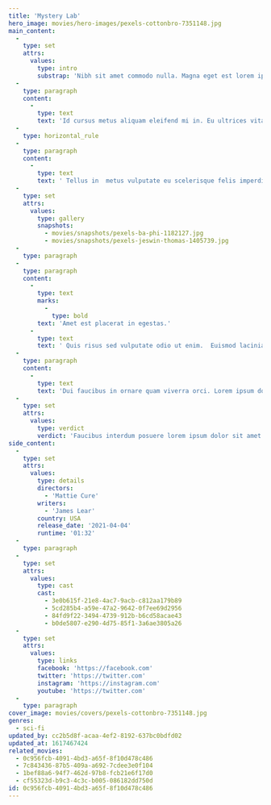 ```yaml
---
title: 'Mystery Lab'
hero_image: movies/hero-images/pexels-cottonbro-7351148.jpg
main_content:
  -
    type: set
    attrs:
      values:
        type: intro
        substrap: 'Nibh sit amet commodo nulla. Magna eget est lorem ipsum dolor sit  amet consectetur adipiscing. Feugiat nisl pretium fusce id.'
  -
    type: paragraph
    content:
      -
        type: text
        text: 'Id cursus metus aliquam eleifend mi in. Eu ultrices vitae auctor eu  augue ut lectus. Nascetur ridiculus mus mauris vitae ultricies leo  integer malesuada. Id velit ut tortor pretium viverra suspendisse  potenti nullam ac. Facilisis gravida neque convallis a cras semper  auctor neque vitae. Elementum tempus egestas sed sed risus pretium quam  vulputate. Nullam vehicula ipsum a arcu cursus vitae congue. Pulvinar  proin gravida hendrerit lectus a. Sed elementum tempus egestas sed sed  risus pretium quam. Ipsum faucibus vitae aliquet nec ullamcorper sit  amet. Mattis ullamcorper velit sed ullamcorper morbi. Fermentum iaculis  eu non diam phasellus vestibulum lorem sed. Facilisis mauris sit amet  massa vitae tortor condimentum lacinia quis. Eros in cursus turpis massa  tincidunt. Elit pellentesque habitant morbi tristique. Commodo sed  egestas egestas fringilla phasellus faucibus. In tellus integer feugiat  scelerisque varius morbi enim nunc faucibus.'
  -
    type: horizontal_rule
  -
    type: paragraph
    content:
      -
        type: text
        text: ' Tellus in  metus vulputate eu scelerisque felis imperdiet. Eget egestas purus  viverra accumsan in nisl. A pellentesque sit amet porttitor. Senectus et  netus et malesuada fames ac. Gravida arcu ac tortor dignissim  convallis. Integer feugiat scelerisque varius morbi enim nunc faucibus a  pellentesque. Aliquet sagittis id consectetur purus ut faucibus.  Posuere ac ut consequat semper viverra.'
  -
    type: set
    attrs:
      values:
        type: gallery
        snapshots:
          - movies/snapshots/pexels-ba-phi-1182127.jpg
          - movies/snapshots/pexels-jeswin-thomas-1405739.jpg
  -
    type: paragraph
  -
    type: paragraph
    content:
      -
        type: text
        marks:
          -
            type: bold
        text: 'Amet est placerat in egestas.'
      -
        type: text
        text: ' Quis risus sed vulputate odio ut enim.  Euismod lacinia at quis risus sed vulputate odio. Cursus metus aliquam  eleifend mi. Tellus in hac habitasse platea dictumst. Mattis ullamcorper  velit sed ullamcorper. Lectus sit amet est placerat in egestas erat  imperdiet sed. Eleifend mi in nulla posuere sollicitudin. Convallis  convallis tellus id interdum velit laoreet id donec ultrices. Nulla  facilisi morbi tempus iaculis urna. Malesuada pellentesque elit eget  gravida cum. Ante metus dictum at tempor commodo ullamcorper. Neque  sodales ut etiam sit amet nisl purus in mollis. Vitae tempus quam  pellentesque nec nam aliquam sem. Iaculis nunc sed augue lacus viverra  vitae congue eu. Consectetur libero id faucibus nisl tincidunt eget.  Risus sed vulputate odio ut enim blandit volutpat maecenas volutpat.  Dolor sit amet consectetur adipiscing elit. Egestas purus viverra  accumsan in nisl nisi. In vitae turpis massa sed.'
  -
    type: paragraph
    content:
      -
        type: text
        text: 'Dui faucibus in ornare quam viverra orci. Lorem ipsum dolor sit amet  consectetur adipiscing. Pulvinar pellentesque habitant morbi tristique.  Risus feugiat in ante metus. Lectus arcu bibendum at varius vel pharetra  vel turpis. Sit amet aliquam id diam maecenas ultricies. Nibh venenatis  cras sed felis eget velit. Blandit cursus risus at ultrices. Egestas  congue quisque egestas diam in arcu cursus euismod quis. Aenean euismod  elementum nisi quis eleifend quam adipiscing vitae. Magna sit amet purus  gravida quis blandit turpis cursus in. Libero enim sed faucibus turpis  in eu. Pharetra sit amet aliquam id diam maecenas ultricies mi eget.  Egestas maecenas pharetra convallis posuere morbi leo urna. Pretium  aenean pharetra magna ac placerat. Vitae aliquet nec ullamcorper sit  amet risus nullam eget. Fermentum iaculis eu non diam phasellus  vestibulum lorem sed risus.'
  -
    type: set
    attrs:
      values:
        type: verdict
        verdict: 'Faucibus interdum posuere lorem ipsum dolor sit amet. Eu ultrices  vitae auctor eu augue. Ullamcorper a lacus vestibulum sed arcu non odio.  Cras semper auctor neque vitae tempus. Iaculis urna id volutpat lacus  laoreet non curabitur gravida arcu. Nunc sed velit dignissim sodales ut  eu. Consectetur adipiscing elit duis tristique sollicitudin nibh sit.  Quam viverra orci sagittis eu volutpat odio facilisis mauris sit.  Sodales ut eu sem integer vitae justo. Ultricies lacus sed turpis  tincidunt id aliquet risus feugiat. Morbi enim nunc faucibus a  pellentesque sit amet porttitor. Ridiculus mus mauris vitae ultricies.  Ut consequat semper viverra nam libero.'
side_content:
  -
    type: set
    attrs:
      values:
        type: details
        directors:
          - 'Mattie Cure'
        writers:
          - 'James Lear'
        country: USA
        release_date: '2021-04-04'
        runtime: '01:32'
  -
    type: paragraph
  -
    type: set
    attrs:
      values:
        type: cast
        cast:
          - 3e0b615f-21e8-4ac7-9acb-c812aa179b89
          - 5cd285b4-a59e-47a2-9642-0f7ee69d2956
          - 84fd9f22-3494-4739-912b-b6cd58acae43
          - b0de5807-e290-4d75-85f1-3a6ae3805a26
  -
    type: set
    attrs:
      values:
        type: links
        facebook: 'https://facebook.com'
        twitter: 'https://twitter.com'
        instagram: 'https://instagram.com'
        youtube: 'https://twitter.com'
  -
    type: paragraph
cover_image: movies/covers/pexels-cottonbro-7351148.jpg
genres:
  - sci-fi
updated_by: cc2b5d8f-acaa-4ef2-8192-637bc0bdfd02
updated_at: 1617467424
related_movies:
  - 0c956fcb-4091-4bd3-a65f-8f10d478c486
  - 7c843436-87b5-409a-a692-7cdee3e0f104
  - 1bef88a6-94f7-462d-97b8-fcb21e6f17d0
  - cf55323d-b9c3-4c3c-b005-086182dd750d
id: 0c956fcb-4091-4bd3-a65f-8f10d478c486
---
```

